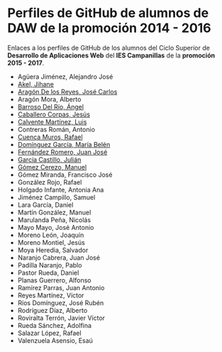# Perfiles de GitHub de alumnos de DAW de la promoción 2014 - 2016

Enlaces a los perfiles de GitHub de los alumnos del Ciclo Superior de **Desarrollo de Aplicaciones Web** del **IES Campanillas** de la **promoción 2015 - 2017**.

* Agüera Jiménez, Alejandro José
* [Akel, Jihane](https://github.com/jihaneAkel)
* [Aragón De los Reyes, José Carlos](https://github.com/AragonDeLosReyes)
* Aragón Mora, Alberto
* [Barroso Del Río, Ángel](https://github.com/AngelBarrosoDelRio)
* [Caballero Corpas, Jesús](https://github.com/JesusCaballeroCorpas)
* [Calvente Martínez, Luis](https://github.com/CMLuis)
* Contreras Román, Antonio
* [Cuenca Muros, Rafael](https://github.com/RafaelCuencaMuros)
* [Domínguez García, María Belén](https://github.com/nelbe)
* [Fernández Romero, Juan José](https://github.com/piscisferro)
* [García Castillo, Julián](https://github.com/JulianGarciaCastillo)
* [Gómez Cerezo, Manuel](https://github.com/ManuelGomezCerezo)
* Gómez Miranda, Francisco José
* González Rojo, Rafael
* Holgado Infante, Antonia Ana
* Jiménez Campillo, Samuel
* Lara García, Daniel
* Martín González, Manuel
* Marulanda Peña, Nicolás
* Mayo Mayo, José Antonio
* Moreno León, Joaquín
* Moreno Montiel, Jesús
* Moya Heredia, Salvador
* Naranjo Cabrera, Juan José
* Padilla Naranjo, Pablo
* Pastor Rueda, Daniel
* Planas Guerrero, Alfonso
* Ramírez Parras, Juan Antonio
* Reyes Martínez, Víctor
* Ríos Domínguez, José Rubén
* Rodríguez Díaz, Alberto
* Roviralta Terrón, Javier Víctor
* Rueda Sánchez, Adolfina
* Salazar López, Rafael
* Valenzuela Asensio, Esaú
